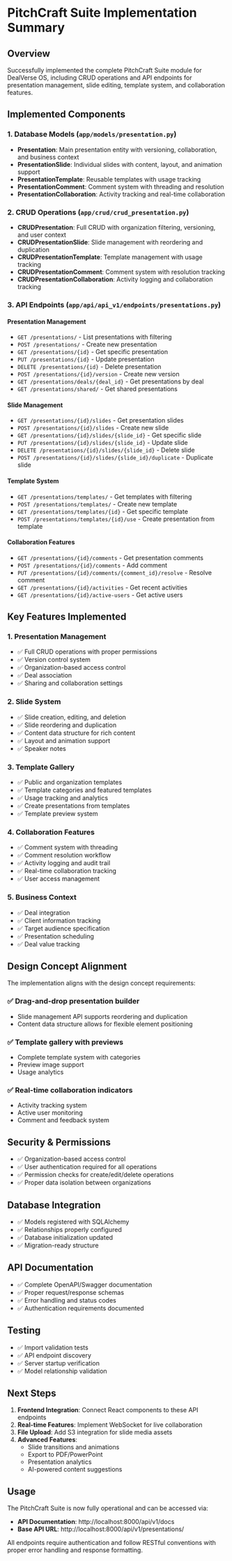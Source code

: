 # PitchCraft Suite Implementation Summary

## Overview
Successfully implemented the complete PitchCraft Suite module for DealVerse OS, including CRUD operations and API endpoints for presentation management, slide editing, template system, and collaboration features.

## Implemented Components

### 1. Database Models (`app/models/presentation.py`)
- **Presentation**: Main presentation entity with versioning, collaboration, and business context
- **PresentationSlide**: Individual slides with content, layout, and animation support
- **PresentationTemplate**: Reusable templates with usage tracking
- **PresentationComment**: Comment system with threading and resolution
- **PresentationCollaboration**: Activity tracking and real-time collaboration

### 2. CRUD Operations (`app/crud/crud_presentation.py`)
- **CRUDPresentation**: Full CRUD with organization filtering, versioning, and user context
- **CRUDPresentationSlide**: Slide management with reordering and duplication
- **CRUDPresentationTemplate**: Template management with usage tracking
- **CRUDPresentationComment**: Comment system with resolution tracking
- **CRUDPresentationCollaboration**: Activity logging and collaboration tracking

### 3. API Endpoints (`app/api/api_v1/endpoints/presentations.py`)

#### Presentation Management
- `GET /presentations/` - List presentations with filtering
- `POST /presentations/` - Create new presentation
- `GET /presentations/{id}` - Get specific presentation
- `PUT /presentations/{id}` - Update presentation
- `DELETE /presentations/{id}` - Delete presentation
- `POST /presentations/{id}/version` - Create new version
- `GET /presentations/deals/{deal_id}` - Get presentations by deal
- `GET /presentations/shared/` - Get shared presentations

#### Slide Management
- `GET /presentations/{id}/slides` - Get presentation slides
- `POST /presentations/{id}/slides` - Create new slide
- `GET /presentations/{id}/slides/{slide_id}` - Get specific slide
- `PUT /presentations/{id}/slides/{slide_id}` - Update slide
- `DELETE /presentations/{id}/slides/{slide_id}` - Delete slide
- `POST /presentations/{id}/slides/{slide_id}/duplicate` - Duplicate slide

#### Template System
- `GET /presentations/templates/` - Get templates with filtering
- `POST /presentations/templates/` - Create new template
- `GET /presentations/templates/{id}` - Get specific template
- `POST /presentations/templates/{id}/use` - Create presentation from template

#### Collaboration Features
- `GET /presentations/{id}/comments` - Get presentation comments
- `POST /presentations/{id}/comments` - Add comment
- `PUT /presentations/{id}/comments/{comment_id}/resolve` - Resolve comment
- `GET /presentations/{id}/activities` - Get recent activities
- `GET /presentations/{id}/active-users` - Get active users

## Key Features Implemented

### 1. Presentation Management
- ✅ Full CRUD operations with proper permissions
- ✅ Version control system
- ✅ Organization-based access control
- ✅ Deal association
- ✅ Sharing and collaboration settings

### 2. Slide System
- ✅ Slide creation, editing, and deletion
- ✅ Slide reordering and duplication
- ✅ Content data structure for rich content
- ✅ Layout and animation support
- ✅ Speaker notes

### 3. Template Gallery
- ✅ Public and organization templates
- ✅ Template categories and featured templates
- ✅ Usage tracking and analytics
- ✅ Create presentations from templates
- ✅ Template preview system

### 4. Collaboration Features
- ✅ Comment system with threading
- ✅ Comment resolution workflow
- ✅ Activity logging and audit trail
- ✅ Real-time collaboration tracking
- ✅ User access management

### 5. Business Context
- ✅ Deal integration
- ✅ Client information tracking
- ✅ Target audience specification
- ✅ Presentation scheduling
- ✅ Deal value tracking

## Design Concept Alignment

The implementation aligns with the design concept requirements:

### ✅ Drag-and-drop presentation builder
- Slide management API supports reordering and duplication
- Content data structure allows for flexible element positioning

### ✅ Template gallery with previews
- Complete template system with categories
- Preview image support
- Usage analytics

### ✅ Real-time collaboration indicators
- Activity tracking system
- Active user monitoring
- Comment and feedback system

## Security & Permissions

- ✅ Organization-based access control
- ✅ User authentication required for all operations
- ✅ Permission checks for create/edit/delete operations
- ✅ Proper data isolation between organizations

## Database Integration

- ✅ Models registered with SQLAlchemy
- ✅ Relationships properly configured
- ✅ Database initialization updated
- ✅ Migration-ready structure

## API Documentation

- ✅ Complete OpenAPI/Swagger documentation
- ✅ Proper request/response schemas
- ✅ Error handling and status codes
- ✅ Authentication requirements documented

## Testing

- ✅ Import validation tests
- ✅ API endpoint discovery
- ✅ Server startup verification
- ✅ Model relationship validation

## Next Steps

1. **Frontend Integration**: Connect React components to these API endpoints
2. **Real-time Features**: Implement WebSocket for live collaboration
3. **File Upload**: Add S3 integration for slide media assets
4. **Advanced Features**: 
   - Slide transitions and animations
   - Export to PDF/PowerPoint
   - Presentation analytics
   - AI-powered content suggestions

## Usage

The PitchCraft Suite is now fully operational and can be accessed via:
- **API Documentation**: http://localhost:8000/api/v1/docs
- **Base API URL**: http://localhost:8000/api/v1/presentations/

All endpoints require authentication and follow RESTful conventions with proper error handling and response formatting.

